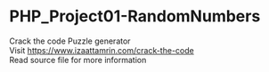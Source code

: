 # PHP_Project01-RandomNumbers</br>
Crack the code Puzzle generator</br>
Visit https://www.izaattamrin.com/crack-the-code </br>
Read source file for more information</br>
